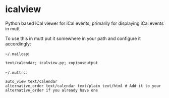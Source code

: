 icalview
========

Python based iCal viewer for iCal events, primarily for displaying iCal events in mutt

To use this in mutt put it somewhere in your path and configure it accordingly:

`~/.mailcap`:

```
text/calendar; icalview.py; copiousoutput
```

`~/.muttrc`:

```
auto_view text/calendar
alternative_order text/calendar text/plain text/html # Add it to your alternative_order if you already have one
```
